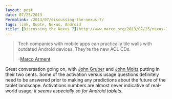 ```yaml
---
layout: post
date: 07/25/2013
Permalink: /2013/07/discussing-the-nexus-7/
tags: link, Quote, Nexus, Android
title: [Discussing the Nexus 7](http://www.marco.org/2013/07/25/nexus-72)
---
```


<blockquote>
  <p>Tech companies with mobile apps can practically tile walls with outdated Android devices. They’re the new AOL CDs.</p>
  
  <p>-<a href="http://www.marco.org/2013/07/25/nexus-72" title="The Nexus 7 2 and the Android tablet-usage gap – Marco.org">Marco Arment</a></p>
</blockquote>

<p>Great conversation going on, with <a href="http://daringfireball.net/linked/2013/07/24/tablet-share" title="Daring Fireball - Android Tablet Share">John Gruber</a> and <a href="http://verynicewebsite.net/2013/07/google-says-every-2-tablets-sold-in-2013-runs-android/" title="A Very Nice Website - Android Tablet Activations">John Moltz</a> putting in their two cents. Some of the activation versus usage questions definitely need to be answered prior to making any predictions about the future of the tablet landscape. Activations numbers are almost never indicative of real-world usage; <em>it seems especially so for Android tablets.</em></p>